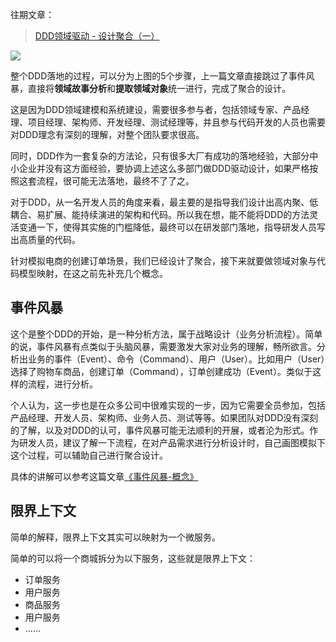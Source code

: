 往期文章：

> [DDD领域驱动 - 设计聚合（一）](https://juejin.im/post/6893875509726773255)

![](https://wcy-img.oss-cn-beijing.aliyuncs.com/images/DDD/DDD%E5%85%A8%E6%B5%81%E7%A8%8B%E5%9B%BE.png)

整个DDD落地的过程，可以分为上图的5个步骤，上一篇文章直接跳过了事件风暴，直接将**领域故事分析**和**提取领域对象**统一进行，完成了聚合的设计。

这是因为DDD领域建模和系统建设，需要很多参与者，包括领域专家、产品经理、项目经理、架构师、开发经理、测试经理等，并且参与代码开发的人员也需要对DDD理念有深刻的理解，对整个团队要求很高。

同时，DDD作为一套复杂的方法论，只有很多大厂有成功的落地经验，大部分中小企业并没有这方面经验，要协调上述这么多部门做DDD驱动设计，如果严格按照这套流程，很可能无法落地，最终不了了之。

对于DDD，从一名开发人员的角度来看，最主要的是指导我们设计出高内聚、低耦合、易扩展、能持续演进的架构和代码。所以我在想，能不能将DDD的方法灵活变通一下，使得其实施的门槛降低，最终可以在研发部门落地，指导研发人员写出高质量的代码。

针对模拟电商的创建订单场景，我们已经设计了聚合，接下来就要做领域对象与代码模型映射，在这之前先补充几个概念。

## 事件风暴

这个是整个DDD的开始，是一种分析方法，属于战略设计（业务分析流程）。简单的说，事件风暴有点类似于头脑风暴，需要激发大家对业务的理解，畅所欲言。分析出业务的事件（Event）、命令（Command）、用户（User）。比如用户（User）选择了购物车商品，创建订单（Command），订单创建成功（Event）。类似于这样的流程，进行分析。

个人认为，这一步也是在众多公司中很难实现的一步，因为它需要全员参加，包括产品经理、开发人员、架构师、业务人员、测试等等。如果团队对DDD没有深刻的了解，以及对DDD的认可，事件风暴可能无法顺利的开展，或者沦为形式。作为研发人员，建议了解一下流程，在对产品需求进行分析设计时，自己画图模拟下这个过程，可以辅助自己进行聚合设计。

具体的讲解可以参考这篇文章[《事件风暴-概念》](https://zhuanlan.zhihu.com/p/110979132)

## 限界上下文

简单的解释，限界上下文其实可以映射为一个微服务。

简单的可以将一个商城拆分为以下服务，这些就是限界上下文：

- 订单服务
- 用户服务
- 商品服务
- 用户服务
- ......



